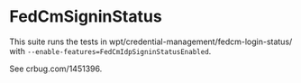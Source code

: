 # FedCmSigninStatus
This suite runs the tests in wpt/credential-management/fedcm-login-status/ with
`--enable-features=FedCmIdpSigninStatusEnabled`.

See crbug.com/1451396.
